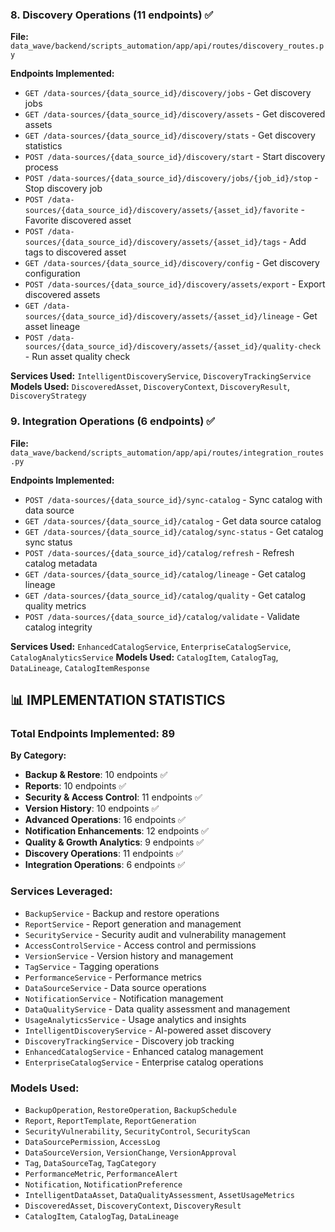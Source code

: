 

### **8. Discovery Operations (11 endpoints) ✅**

**File:** `data_wave/backend/scripts_automation/app/api/routes/discovery_routes.py`

**Endpoints Implemented:**
- `GET /data-sources/{data_source_id}/discovery/jobs` - Get discovery jobs
- `GET /data-sources/{data_source_id}/discovery/assets` - Get discovered assets
- `GET /data-sources/{data_source_id}/discovery/stats` - Get discovery statistics
- `POST /data-sources/{data_source_id}/discovery/start` - Start discovery process
- `POST /data-sources/{data_source_id}/discovery/jobs/{job_id}/stop` - Stop discovery job
- `POST /data-sources/{data_source_id}/discovery/assets/{asset_id}/favorite` - Favorite discovered asset
- `POST /data-sources/{data_source_id}/discovery/assets/{asset_id}/tags` - Add tags to discovered asset
- `GET /data-sources/{data_source_id}/discovery/config` - Get discovery configuration
- `POST /data-sources/{data_source_id}/discovery/assets/export` - Export discovered assets
- `GET /data-sources/{data_source_id}/discovery/assets/{asset_id}/lineage` - Get asset lineage
- `POST /data-sources/{data_source_id}/discovery/assets/{asset_id}/quality-check` - Run asset quality check

**Services Used:** `IntelligentDiscoveryService`, `DiscoveryTrackingService`
**Models Used:** `DiscoveredAsset`, `DiscoveryContext`, `DiscoveryResult`, `DiscoveryStrategy`

### **9. Integration Operations (6 endpoints) ✅**

**File:** `data_wave/backend/scripts_automation/app/api/routes/integration_routes.py`

**Endpoints Implemented:**
- `POST /data-sources/{data_source_id}/sync-catalog` - Sync catalog with data source
- `GET /data-sources/{data_source_id}/catalog` - Get data source catalog
- `GET /data-sources/{data_source_id}/catalog/sync-status` - Get catalog sync status
- `POST /data-sources/{data_source_id}/catalog/refresh` - Refresh catalog metadata
- `GET /data-sources/{data_source_id}/catalog/lineage` - Get catalog lineage
- `GET /data-sources/{data_source_id}/catalog/quality` - Get catalog quality metrics
- `POST /data-sources/{data_source_id}/catalog/validate` - Validate catalog integrity

**Services Used:** `EnhancedCatalogService`, `EnterpriseCatalogService`, `CatalogAnalyticsService`
**Models Used:** `CatalogItem`, `CatalogTag`, `DataLineage`, `CatalogItemResponse`

## 📊 **IMPLEMENTATION STATISTICS**

### **Total Endpoints Implemented: 89**

**By Category:**
- **Backup & Restore**: 10 endpoints ✅
- **Reports**: 10 endpoints ✅
- **Security & Access Control**: 11 endpoints ✅
- **Version History**: 10 endpoints ✅
- **Advanced Operations**: 16 endpoints ✅
- **Notification Enhancements**: 12 endpoints ✅
- **Quality & Growth Analytics**: 9 endpoints ✅
- **Discovery Operations**: 11 endpoints ✅
- **Integration Operations**: 6 endpoints ✅

### **Services Leveraged:**
- `BackupService` - Backup and restore operations
- `ReportService` - Report generation and management
- `SecurityService` - Security audit and vulnerability management
- `AccessControlService` - Access control and permissions
- `VersionService` - Version history and management
- `TagService` - Tagging operations
- `PerformanceService` - Performance metrics
- `DataSourceService` - Data source operations
- `NotificationService` - Notification management
- `DataQualityService` - Data quality assessment and management
- `UsageAnalyticsService` - Usage analytics and insights
- `IntelligentDiscoveryService` - AI-powered asset discovery
- `DiscoveryTrackingService` - Discovery job tracking
- `EnhancedCatalogService` - Enhanced catalog management
- `EnterpriseCatalogService` - Enterprise catalog operations

### **Models Used:**
- `BackupOperation`, `RestoreOperation`, `BackupSchedule`
- `Report`, `ReportTemplate`, `ReportGeneration`
- `SecurityVulnerability`, `SecurityControl`, `SecurityScan`
- `DataSourcePermission`, `AccessLog`
- `DataSourceVersion`, `VersionChange`, `VersionApproval`
- `Tag`, `DataSourceTag`, `TagCategory`
- `PerformanceMetric`, `PerformanceAlert`
- `Notification`, `NotificationPreference`
- `IntelligentDataAsset`, `DataQualityAssessment`, `AssetUsageMetrics`
- `DiscoveredAsset`, `DiscoveryContext`, `DiscoveryResult`
- `CatalogItem`, `CatalogTag`, `DataLineage`
